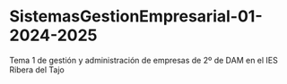 # SistemasGestionEmpresarial-01-2024-2025
Tema 1 de gestión y administración de empresas de 2º de DAM en el IES Ribera del Tajo

